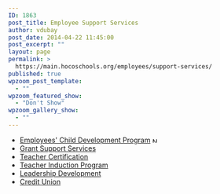 ```yaml
---
ID: 1863
post_title: Employee Support Services
author: vdubay
post_date: 2014-04-22 11:45:00
post_excerpt: ""
layout: page
permalink: >
  https://main.hocoschools.org/employees/support-services/
published: true
wpzoom_post_template:
  - ""
wpzoom_featured_show:
  - "Don't Show"
wpzoom_gallery_show:
  - ""
---
```

<ul>
  <li><a href="http://www.psecdp.com/" target="_blank">Employees' Child Development Program</A> <img src="/f/images/new_webpage.gif" alt="New Web Page" width="11" height="10"></li>
  <li><a href="/employees/grant-support-services/">Grant Support Services</a></li>
  <li><a href="/employees/certification/">Teacher Certification</a></li>
  <li><a href="/employees/teacher-induction/">Teacher Induction Program</a></li>
  <li><a href="/employees/leadership-development/">Leadership Development</a></li>
  <li><a href="/employees/benefits/credit-union/">Credit Union</a></li>
</ul>